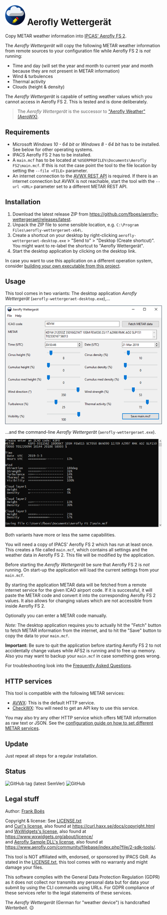 ![](docs/favicon-64x64.png) Aerofly Wettergerät
================================================

Copy METAR weather information into [IPCAS' Aerofly FS 2](https://www.aerofly.com/).

The <i>Aerofly Wettergerät</i> will copy the following METAR weather information from remote sources to your configuration file while Aerofly FS 2 is _not_ running:

* Time and day (will set the year and month to current year and month because they are not present in METAR information)
* Wind & turbulences
* Thermal activity
* Clouds (height & density)

The <i>Aerofly Wettergerät</i> is capable of setting weather values which you cannot access in Aerofly FS 2. This is tested and is done deliberately.

> The <i>Aerofly Wettergerät</i> is the successor to ["Aerofly Weather" (AeroWX)](https://github.com/fboes/aerofly-weather/).

Requirements
------------

* Microsoft <i>Windows 10 - 64 bit</i> or <i>Windows 8 - 64 bit</i> has to be installed. See below for other operating systems.
* IPACS Aerofly FS 2 has to be installed.
* A `main.mcf` has to be located at `%USERPROFILE%\Documents\Aerofly FS2\main.mcf`. If this is not the case point the tool to the file location by setting the `--file <FILE>` parameter.
* An internet connection to the [AVWX REST API](http://avwx.rest/) is required. If there is an internet connection but AVWX is not reachable, start the tool with the `--url <URL>` parameter set to a different METAR REST API.

Installation
------------

1. Download the latest release ZIP from https://github.com/fboes/aerofly-wettergeraet/releases/latest.
2. Unpack the ZIP file to some sensible location, e.g. `C:\Program Files\aerofly-wettergeraet-x64\`.
3. Create a shortcut on your desktop by right-clicking `aerofly-wettergeraet-desktop.exe` > "Send to" > "Desktop (Create shortcut)".  
   You might want to re-label the shortcut to "Aerofly Wettergerät".
3. Start the desktop application by clicking on the desktop link.

In case you want to use this application on a different operation system, consider [building your own executable from this project](CONTRIBUTING.md).

Usage
-----

This tool comes in two variants: The desktop application <i>Aerofly Wettergerät</i> (`aerofly-wettergeraet-desktop.exe`),…

![Aerofly Wettergerät Desktop Application](docs/aerofly-wx-desktop.png)

…and the command-line <i>Aerofly Wettergerät</i> (`aerofly-wettergeraet.exe`).

![Aerofly Wettergerät Command Line Application](docs/aerofly-wx-cli.png)

Both variants have more or less the same capabilities.

You will need a copy of IPACS' Aerofly FS 2 which has run at least once. This creates a file called `main.mcf`, which contains all settings and the weather data in Aerofly FS 2. This file will be modified by the application.

Before starting the <i>Aerofly Wettergerät</i> be sure that Aerofly FS 2 is _not_ running. On start-up the application will load the current settings from your `main.mcf`.

By starting the application METAR data will be fetched from a remote internet service for the given ICAO airport code. If it is successful, it will paste the METAR code and convert it into the corresponding Aerofly FS 2 values. It also allows for changing values which are not accessible from inside Aerofly FS 2.

Optionally you can enter a METAR code manually.

_Note:_ The desktop application requires you to actually hit the "Fetch" button to fetch METAR information from the internet, and to hit the "Save" button to copy the data to your `main.mcf`.

**Important:** Be sure to quit the application before starting Aerofly FS 2 to not accidentally change values while AFS2 is running and to free up memory. Also you may want to backup your `main.mcf` in case something goes wrong.

For troubleshooting look into the [Frequently Asked Questions](docs/faq.md).

HTTP services
-------------

This tool is compatible with the following METAR services:

* [AVWX](http://avwx.rest/): This is the default HTTP service.
* [CheckWX](https://www.checkwx.com/): You will need to get an API key to use this service.

You may also try any other HTTP service which offers METAR information as raw text or JSON. See the [configuration guide on how to set different METAR services](docs/configuration.md).

Update
------

Just repeat all steps for a regular installation.

Status
-------

![GitHub tag (latest SemVer)](https://img.shields.io/github/tag/fboes/aerofly-wettergeraet.svg)
![GitHub](https://img.shields.io/github/license/fboes/aerofly-wettergeraet.svg)

Legal stuff
-----------

Author: [Frank Boës](https://3960.org)

Copyright & license: See [LICENSE.txt](LICENSE.txt)  
and [Curl's license](docs/LICENSE-curl.txt), also found at https://curl.haxx.se/docs/copyright.html  
and [WxWidgets's license](docs/LICENSE-wxwidgets.txt), also found at https://www.wxwidgets.org/about/licence/  
and [Aerofly Sample DLL's license](docs/LICENSE-aerofly.txt), also found at https://www.aerofly.com/community/filebase/index.php?file/2-sdk-tools/.

This tool is NOT affiliated with, endorsed, or sponsored by IPACS GbR. As stated in the [LICENSE.txt](LICENSE.txt), this tool comes with no warranty and might damage your files.

This software complies with the General Data Protection Regulation (GDPR) as it does not collect nor transmits any personal data but for data your submit by using the CLI commands using URLs. For GDPR compliance of these services refer to the legal statements of these services.

The <i>Aerofly Wettergerät</i> (German for "weather device") is handcrafted <i>Wertarbeit</i>. 😉
